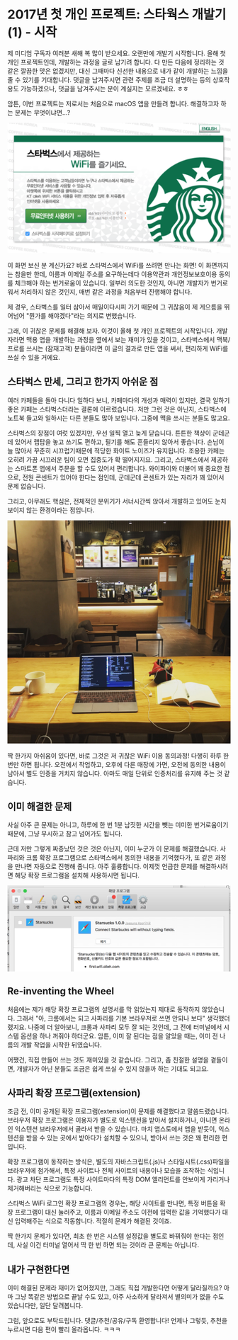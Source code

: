 # 2017년 첫 개인 프로젝트: 스타웍스 개발기 (1) - 시작

제 미디엄 구독자 여러분 새해 복 많이 받으세요. 오랜만에 개발기 시작합니다. 올해 첫 개인 프로젝트인데, 개발하는 과정을 글로 남기려 합니다. 다 만든 다음에 정리하는 것 같은 깔끔한 맛은 없겠지만, 대신 그때마다 신선한 내용으로 내가 같이 개발하는 느낌을 줄 수 있기를 기대합니다. 댓글을 남겨주시면 관련 주제를 조금 더 설명하는 등의 상호작용도 가능하겠으나, 댓글을 남겨주시는 분이 계실지는 모르겠네요. ㅎㅎ

암튼, 이번 프로젝트는 저로서는 처음으로 macOS 앱을 만들려 합니다. 해결하고자 하는 문제는 무엇이냐면...?

![](starworks/starbucks-captive-01.png)

이 화면 보신 분 계신가요? 바로 스타벅스에서 WiFi를 쓰려면 만나는 화면! 이 화면까지는 참을만 한데, 이름과 이메일 주소를 요구하는데다 이용약관과 개인정보보호이용 동의를 체크해야 하는 번거로움이 있습니다. 일부러 의도한 것인지, 아니면 개발자가 번거로워서 처리하지 않은 것인지, 매번 같은 과정을 처음부터 진행해야 합니다.

제 경우, 스타벅스를 일터 삼아서 매일이다시피 가기 때문에 그 귀찮음이 제 게으름을 뛰어넘어 "뭔가를 해야겠다"라는 의지로 변했습니다.

그래, 이 귀찮은 문제를 해결해 보자. 이것이 올해 첫 개인 프로젝트의 시작입니다. 개발자라면 맥용 앱을 개발하는 과정을 옆에서 보는 재미가 있을 것이고, 스타벅스에서 맥북/프로를 쓰시는 (잠재고객) 분들이라면 이 글의 결과로 만든 앱을 써서, 편리하게 WiFi를 쓰실 수 있을 거에요.

## 스타벅스 만세, 그리고 한가지 아쉬운 점

여러 카페들을 돌아 다니다 일하다 보니, 카페마다의 개성과 매력이 있지만, 결국 일하기 좋은 카페는 스타벅스더라는 결론에 이르렀습니다. 저만 그런 것은 아닌지, 스타벅스에 노트북 들고와 일하시는 다른 분들도 많아 보입니다. 그중에 맥을 쓰시는 분들도 많고요.

스타벅스의 장점이 여럿 있겠지만, 우선 일찍 열고 늦게 닫습니다. 튼튼한 책상이 군데군데 있어서 랩탑을 놓고 쓰기도 편하고, 필기를 해도 흔들리지 않아서 좋습니다. 손님이 늘 많아서 꾸준히 시끄럽기때문에 적당한 화이트 노이즈가 유지됩니다. 조용한 카페는 오히려 가끔 시끄러운 팀이 오면 집중도가 확 떨어지지요. 그리고, 스타벅스에서 제공하는 스마트폰 앱에서 주문을 할 수도 있어서 편리합니다. 와이파이와 더불어 꽤 중요한 점으로, 전원 콘센트가 있어야 한다는 점인데, 군데군데 콘센트가 있는 자리가 꽤 있어서 문제 없습니다.

그리고, 아무래도 핵심은, 전체적인 분위기가 서너시간씩 앉아서 개발하고 있어도 눈치보이지 않는 환경이라는 점입니다.

![](starworks/working-in-starbucks.jpg)

딱 한가지 아쉬움이 있다면, 바로 그것은 저 귀찮은 WiFi 이용 동의과정! 다행히 하루 한 번만 하면 됩니다. 오전에서 작업하고, 오후에 다른 매장에 가면, 오전에 동의한 내용이 남아서 별도 인증을 거치지 않습니다. 아마도 매일 단위로 인증처리를 유지해 주는 것 같습니다.

## 이미 해결한 문제

사실 아주 큰 문제는 아니고, 하루에 한 번 1분 남짓한 시간을 뺏는 미미한 번거로움이기 때문에, 그냥 무시하고 참고 넘어가도 됩니다.

근데 저만 그렇게 짜증났던 것은 것은 아닌지, 이미 누군가 이 문제를 해결했습니다. 사파리와 크롬 확장 프로그램으로 스타벅스에서 동의한 내용을 기억했다가, 또 같은 과정을 만나면 자동으로 진행해 줍니다. 아주 훌륭합니다. 이제껏 언급한 문제를 해결하시려면 해당 확장 프로그램을 설치해 사용하시면 됩니다.

![](starworks/extension.png)

## Re-inventing the Wheel

처음에는 제가 해당 확장 프로그램의 설명서를 막 읽었는지 제대로 동작하지 않았습니다. 그래서 "아, 크롬에서는 되고 사파리를 기본 브라우저로 쓰면 안되나 보다" 생각했더랬지요. 나중에 더 알아보니, 크롬과 사파리 모두 잘 되는 것인데, 그 전에 터미널에서 시스템 옵션을 하나 꺼줘야 하더군요. 암튼, 이미 잘 된다는 점을 알았을 때는, 이미 전 나름의 개발 작업을 시작한 뒤였습니다.

어쨌건, 직접 만들어 쓰는 것도 재미있을 것 같습니다. 그리고, 좀 친절한 설명을 곁들이면, 개발자가 아닌 분들도 조금은 쉽게 쓰실 수 있지 않을까 하는 기대도 되고요.

## 사파리 확장 프로그램(extension)

조금 전, 이미 공개된 확장 프로그램(extension)이 문제를 해결했다고 말씀드렸습니다. 브라우저 확장 프로그램은 이용자가 별도로 익스텐션을 받아서 설치하거나, 아니면 온라인 익스텐션 브라우저에서 골라서 받을 수 있습니다. 마치 앱스토에서 앱을 받듯이, 익스텐션을 받을 수 있는 곳에서 받아다가 설치할 수 있으니, 받아서 쓰는 것은 꽤 편리한 편입니다.

확장 프로그램이 동작하는 방식은, 별도의 자바스크립트(.js)나 스타일시트(.css)파일을 브라우저에 첨가해서, 특정 사이트나 전체 사이트의 내용이나 모습을 조작하는 식입니다. 광고 차단 프로그램도 특정 사이트마다의 특정 DOM 엘리먼트를 안보이게 가리거나 제거해버리는 식으로 기능합니다.

스타벅스 WiFi 로그인 확장 프로그램의 경우는, 해당 사이트를 만나면, 특정 버튼을 확장 프로그램이 대신 눌러주고, 이름과 이메일 주소도 이전에 입력한 값을 기억했다가 대신 입력해주는 식으로 작동합니다. 적절히 문제가 해결된 것이죠.

딱 한가지 문제가 있다면, 최초 한 번은 시스템 설정값을 별도로 바꿔줘야 한다는 점인데, 사실 이건 터미널 열어서 딱 한 번 하면 되는 것이라 큰 문제는 아닙니다.

## 내가 구현한다면

이미 해결된 문제라 재미가 없어졌지만, 그래도 직접 개발한다면 어떻게 달라질까요? 아마 그냥 똑같은 방법으로 끝날 수도 있고, 아주 사소하게 달라져서 별의미가 없을 수도 있습니다만, 일단 달려봅니다.

그럼, 앞으로도 부탁드립니다. 댓글/추천/공유/구독 환영합니다! 언제나 그렇듯, 추천을 누르시면 다음 편이 빨리 올라옵니다. ㅋㅋㅋ
